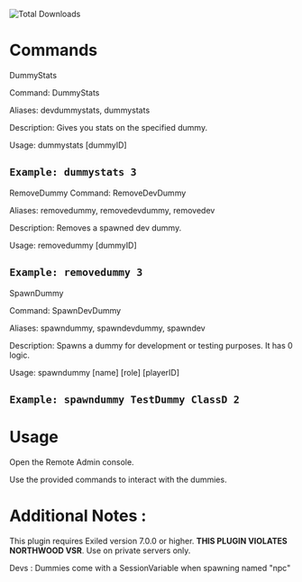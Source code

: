 ![Total Downloads](https://img.shields.io/github/downloads/NotIntense/TestingDummies/total)

# Commands
DummyStats

Command: DummyStats

Aliases: devdummystats, dummystats

Description: Gives you stats on the specified dummy.

Usage: dummystats [dummyID]

``Example: dummystats 3``
--------------------------------------------------------
RemoveDummy
Command: RemoveDevDummy

Aliases: removedummy, removedevdummy, removedev

Description: Removes a spawned dev dummy.

Usage: removedummy [dummyID]

``Example: removedummy 3``
--------------------------------------------------------
SpawnDummy

Command: SpawnDevDummy

Aliases: spawndummy, spawndevdummy, spawndev

Description: Spawns a dummy for development or testing purposes. It has 0 logic.

Usage: spawndummy [name] [role] [playerID]

``Example: spawndummy TestDummy ClassD 2``
--------------------------------------------------------
# Usage

Open the Remote Admin console.

Use the provided commands to interact with the dummies.

# Additional Notes : 

This plugin requires Exiled version 7.0.0 or higher.
**THIS PLUGIN VIOLATES NORTHWOOD VSR**. Use on private servers only.

Devs : Dummies come with a SessionVariable when spawning named "npc"
